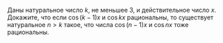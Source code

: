 Даны натуральное число $k$, не меньшее 3, и действительное число $x$. Докажите, что если $\cos (k-1)x$ и $\cos kx$ рациональны, то существует натуральное $n > k$ такое, что числа $\cos (n-1)x$ и $\cos nx$ тоже рациональны.